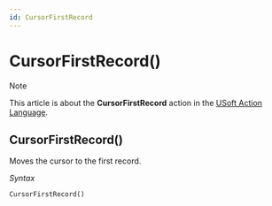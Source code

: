 ```yaml
---
id: CursorFirstRecord
---
```


# CursorFirstRecord()



> [!NOTE]
> This article is about the **CursorFirstRecord** action in the [USoft Action Language](/docs/Task_flow/Action_Language_reference/USoft_Action_Language.md).

## **CursorFirstRecord()**

Moves the cursor to the first record.

*Syntax*

```
CursorFirstRecord()
```

 